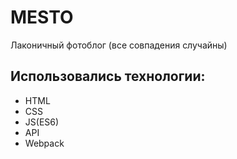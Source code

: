 # MESTO

Лаконичный фотоблог (все совпадения случайны)

## Использовались технологии:
- HTML
- CSS
- JS(ES6)
- API
- Webpack